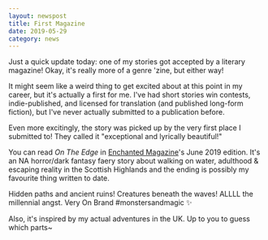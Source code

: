 ```yaml
---
layout: newspost
title: First Magazine
date: 2019-05-29
category: news
---
```


Just a quick update today: one of my stories got accepted by a literary magazine! Okay, it's really more of a genre 'zine, but either way!

It might seem like a weird thing to get excited about at this point in my career, but it's actually a first for me. I've had short stories win contests, indie-published, and licensed for translation (and published long-form fiction), but I've never actually submitted to a publication before.

Even more excitingly, the story was picked up by the very first place I submitted to! They called it "exceptional and lyrically beautiful!"

You can read *On The Edge* in [Enchanted Magazine](https://enchantedconversationmag.blogspot.com)'s June 2019 edition. It's an NA horror/dark fantasy faery story about walking on water, adulthood & escaping reality in the Scottish Highlands and the ending is possibly my favourite thing written to date.

Hidden paths and ancient ruins! Creatures beneath the waves! ALLLL the millennial angst. Very On Brand #monstersandmagic ✨

Also, it's inspired by my actual adventures in the UK. Up to you to guess which parts~ 
